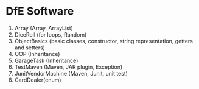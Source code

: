 # DfE Software 

1. Array (Array, ArrayList)
2. DiceRoll (for loops, Random)
3. ObjectBasics (basic classes, constructor, string representation, getters and setters)
4. OOP (Inheritance)
5. GarageTask (Inheritance)
6. TestMaven (Maven, JAR plugin, Exception)
7. JunitVendorMachine (Maven, Junit, unit test)
8. CardDealer(enum)
